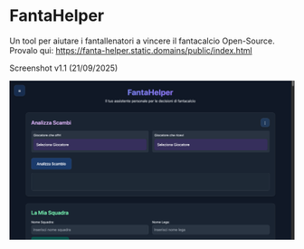 # FantaHelper
Un tool per aiutare i fantallenatori a vincere il fantacalcio Open-Source. 
Provalo qui:
https://fanta-helper.static.domains/public/index.html

Screenshot v1.1 (21/09/2025)

[<img src="https://github.com/mattj-na/FantaHelper/blob/main/Screenshot%20v0.9-beta9.png?raw=true">](ttps://github.com/mattj-na/FantaHelper/blob/main/Screenshot%20v0.9-beta9.png?raw=true)
